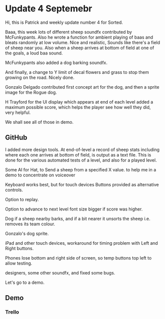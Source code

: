 # Update 4 Septemebr

Hi, this is Patrick and weekly update number 4 for Sorted.

Baaa, this week lots of different sheep soundfx contributed by McFunkypants. Also he wrote a function for ambient playing of baas and bleats randomly at low volume. Nice and realistic, Sounds like there's a field of sheep near you. Also when a sheep arrives at bottom of field at one of the goals, a loud baa sound. 

McFunkypants also added a dog barking soundfx.

And finally, a change to Y limit of decal flowers and grass to stop them growing on the road. Nicely done.

Gonzalo Delgado contributed first concept art for the dog, and then a sprite image for the Rogue dog.

H Trayford for the UI display which appears at end of each level added a maximum possible score, which helps the player see how well they did, very helpful.

We shall see all of those in demo.

## GitHub

I added more design tools.
At end-of-level a record of sheep stats including where each one  arrives at bottom of field, is output as a text file.
This is done for the various automated tests of a level, and also for a played level.

Some AI for Hat, to Send a sheep from a specified X value. to help me in a demo to concentrate on voiceover

Keyboard works best, but for touch devices Buttons provided as alternative controls.

Option to replay.

Option to advance to next level font size bigger if score was higher.

Dog if a sheep nearby barks, and if a bit nearer it unsorts the sheep i.e. removes its team colour.

Gonzalo's dog sprite.

iPad and other touch devices, workaround for timing problem with Left and Right buttons.

Phones lose bottom and right side of screen, so temp buttons top left to allow testing.

 designers, some other soundfx, and fixed some bugs.

Let's go to a demo.

## Demo



### Trello

